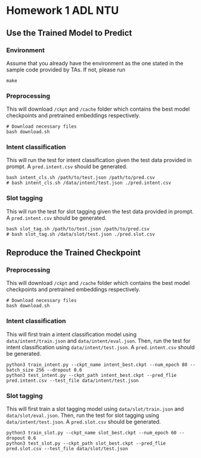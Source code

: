 # Homework 1 ADL NTU

## Use the Trained Model to Predict
### Environment
Assume that you already have the environment as the one stated in the sample code provided by TAs.
If not, please run
```shell
make
```

### Preprocessing
This will download `/ckpt` and `/cache` folder which contains the best model checkpoints and pretrained embeddings respectively.  
```shell
# Download necessary files
bash download.sh
```

### Intent classification
This will run the test for intent classification given the test data provided in prompt. A `pred.intent.csv` should be generated.
```shell
bash intent_cls.sh /path/to/test.json /path/to/pred.csv
# bash intent_cls.sh /data/intent/test.json ./pred.intent.csv
```

### Slot tagging
This will run the test for slot tagging given the test data provided in prompt. A `pred.intent.csv` should be generated.
```shell
bash slot_tag.sh /path/to/test.json /path/to/pred.csv
# bash slot_tag.sh /data/slot/test.json ./pred.slot.csv
```

## Reproduce the Trained Checkpoint
### Preprocessing
This will download `/ckpt` and `/cache` folder which contains the best model checkpoints and pretrained embeddings respectively.  
```shell
# Download necessary files
bash download.sh
```

### Intent classification
This will first train a intent classification model using `data/intent/train.json` and `data/intent/eval.json`.
Then, run the test for intent classification using `data/intent/test.json`. A `pred.intent.csv` should be generated.
```shell
python3 train_intent.py --ckpt_name intent_best.ckpt --num_epoch 80 --batch_size 256 --dropout 0.6
python3 test_intent.py --ckpt_path intent_best.ckpt --pred_flie pred.intent.csv --test_file data/intent/test.json 
```

### Slot tagging
This will first train a slot tagging model using `data/slot/train.json` and `data/slot/eval.json`.
Then, run the test for slot tagging using `data/intent/test.json`. A `pred.slot.csv` should be generated.
```shell
python3 train_slot.py --ckpt_name slot_best.ckpt --num_epoch 60 --dropout 0.6
python3 test_slot.py --ckpt_path slot_best.ckpt --pred_flie pred.slot.csv --test_file data/slot/test.json 
```
